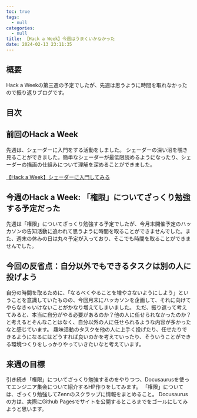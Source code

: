 ```yaml
---
toc: true
tags:
  - null
categories:
  - null
title: 【Hack a Week】今週はうまくいかなかった
date: 2024-02-13 23:11:35
---
```


## 概要

Hack a Weekの第三週の予定でしたが、先週は思うように時間を取れなかったので振り返りブログです。

## 目次
<!-- toc -->

<!--more-->

## 前回のHack a Week

先週は、シェーダーに入門をする活動をしました。
シェーダーの深い沼を覗き見ることができました。簡単なシェーダーが最低限読めるようになったり、シェーダーの描画の仕組みについて理解を深めることができました。

[【Hack a Week】シェーダーに入門してみる](https://yuniyuni.work/2024/02/05/2024-02-05/)

## 今週のHack a Week: 「権限」についてざっくり勉強する予定だった

先週は「権限」についてざっくり勉強する予定でしたが、今月末開催予定のハッカソンの告知活動に追われて思うように時間を取ることができませんでした。また、週末の休みの日は丸々予定が入っており、そこでも時間を取ることができませんでした。

## 今回の反省点：自分以外でもできるタスクは別の人に投げよう

自分の時間を取るために、「なるべくやることを増やさないようにしよう」ということを意識していたものの、今回月末にハッカソンを企画して、それに向けてやらなきゃいけないことがかなり増えてしまいました。
ただ、振り返って考えてみると、本当に自分がやる必要があるのか？他の人に任せられなかったのか？と考えるとそんなことはなく、自分以外の人に任せられるような内容が多かったなと感じています。
趣味活動のタスクを他の人に上手く投げたり、任せたりできるようになるにはどうすれば良いのかを考えていったり、そういうことができる環境つくりをしっかりやっていきたいなと考えています。

## 来週の目標

引き続き「権限」についてざっくり勉強するのをやりつつ、Docusaurusを使ってエンジニア集会について紹介するHP作りをしてみます。
「権限」については、ざっくり勉強してZennのスクラップに情報をまとめること。
Docusaurusの方は、実際にGithub Pagesでサイトを公開するところまでをゴールにしてみようと思います。